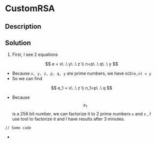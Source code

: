 # CustomRSA

## Description







## Solution

1. First, I see 2 equations

$$
e = x\ .\ y\ .\ z \\ n=p\ .\ q\ .\ y
$$

* Because `x, y, z, p, q, y` are prime numbers, we have `GCD(e,n) = y`&#x20;
* So we can find&#x20;

$$
e_1 = x\ .\ z \\ n_1=p\ .\ q
$$

* Because  $$e_1$$  is a 256 bit number, we can factorize it to 2 prime numbers `x` and `z` , I use tool to factorize it and I have results after 3 minutes.

```
// Some code
```

*
